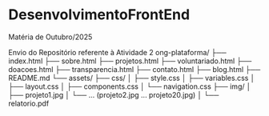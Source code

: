 # DesenvolvimentoFrontEnd
Matéria de Outubro/2025

Envio do Repositório referente à Atividade 2
ong-plataforma/
├── index.html
├── sobre.html
├── projetos.html
├── voluntariado.html
├── doacoes.html
├── transparencia.html
├── contato.html
├── blog.html
├── README.md
└── assets/
    ├── css/
    │   ├── style.css
    │   ├── variables.css
    │   ├── layout.css
    │   ├── components.css
    │   └── navigation.css
    ├── img/
    │   ├── projeto1.jpg
    │   └── ... (projeto2.jpg ... projeto20.jpg)
    │   └── relatorio.pdf
    

